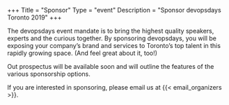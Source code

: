 +++
Title = "Sponsor"
Type = "event"
Description = "Sponsor devopsdays Toronto 2019"
+++

The devopsdays event mandate is to bring the highest ­quality speakers, experts and the curious together. By sponsoring devopsdays, you will be exposing your company’s brand and services to Toronto’s top talent in this rapidly growing space. (And feel great about it, too!)

Out prospectus will be available soon and will outline the features of the various sponsorship options.

If you are interested in sponsoring, please email us at {{< email_organizers >}}.
